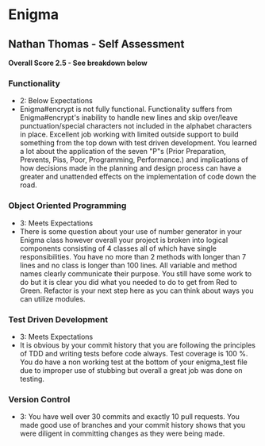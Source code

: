 # Enigma

## Nathan Thomas - Self Assessment

**Overall Score 2.5 - See breakdown below**

### Functionality
 * 2: Below Expectations
 * Enigma#encrypt is not fully functional. Functionality suffers from Enigma#encrypt's inability to handle new lines and skip over/leave punctuation/special characters not included in the alphabet characters in place. Excellent job working with limited outside support to build something from the top down with test driven development. You learned a lot about the application of the seven "P"s (Prior Preparation, Prevents, Piss, Poor, Programming, Performance.) and implications of how decisions made in the planning and design process can have a greater and unattended effects on the implementation of code down the road.

### Object Oriented Programming
* 3: Meets Expectations
* There is some question about your use of number generator in your Enigma class however overall your project is broken into logical components consisting of 4 classes all of which have single responsibilities. You have no more than 2 methods with longer than 7 lines and no class is longer than 100 lines. All variable and method names clearly communicate their purpose. You still have some work to do but it is clear you did what you needed to do to get from Red to Green.  Refactor is your next step here as you can think about ways you can utilize modules.

### Test Driven Development
* 3: Meets Expectations
* It is obvious by your commit history that you are following the principles of TDD and writing tests before code always. Test coverage is 100 %. You do have a non working test at the bottom of your enigma_test file due to improper use of stubbing but overall a great job was done on testing. 

### Version Control
* 3: You have well over 30 commits and exactly 10 pull requests. You made good use of branches and your commit history shows that you were diligent in committing changes as they were being made.
